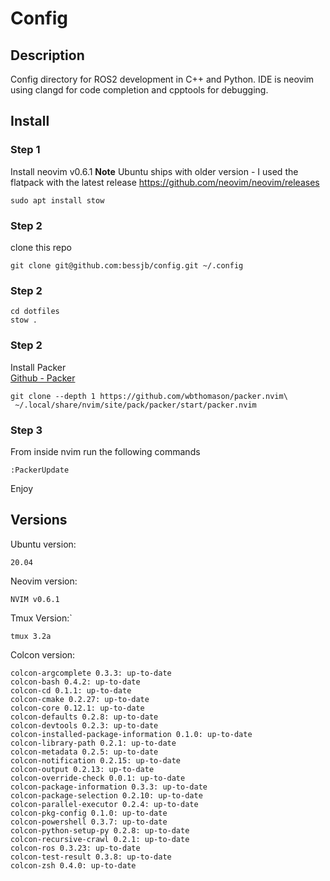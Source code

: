 # Config
## Description
Config directory for ROS2 development in C++ and Python. IDE is neovim using clangd for code completion and cpptools for debugging. 

## Install
### Step 1

Install neovim v0.6.1
**Note** Ubuntu ships with older version - I used the flatpack with the latest release
https://github.com/neovim/neovim/releases

```
sudo apt install stow
```

### Step 2

clone this repo

```
git clone git@github.com:bessjb/config.git ~/.config
```
### Step 2
```
cd dotfiles
stow .
```


### Step 2

Install Packer                                                                                                                                                                                                                                                                                                                                                                     
[Github - Packer](https://github.com/wbthomason/packer.nvim)                                                                                                                                                                                                                                                                                                                       
                                                                                                                                                                                                                                                                                                                                                                                    
 ```                                                                                                                                                                                                                                                                                                                                                                                
git clone --depth 1 https://github.com/wbthomason/packer.nvim\
  ~/.local/share/nvim/site/pack/packer/start/packer.nvim                                                                                                                                                                                                                                                                                                                            
```

### Step 3

From inside nvim run the following commands

```
:PackerUpdate
```

Enjoy 

## Versions
Ubuntu version:
```
20.04
```
Neovim version:
```
NVIM v0.6.1
```
Tmux Version:` 
```
tmux 3.2a
```
Colcon version:
```
colcon-argcomplete 0.3.3: up-to-date
colcon-bash 0.4.2: up-to-date
colcon-cd 0.1.1: up-to-date
colcon-cmake 0.2.27: up-to-date
colcon-core 0.12.1: up-to-date
colcon-defaults 0.2.8: up-to-date
colcon-devtools 0.2.3: up-to-date
colcon-installed-package-information 0.1.0: up-to-date
colcon-library-path 0.2.1: up-to-date
colcon-metadata 0.2.5: up-to-date
colcon-notification 0.2.15: up-to-date
colcon-output 0.2.13: up-to-date
colcon-override-check 0.0.1: up-to-date
colcon-package-information 0.3.3: up-to-date
colcon-package-selection 0.2.10: up-to-date
colcon-parallel-executor 0.2.4: up-to-date
colcon-pkg-config 0.1.0: up-to-date
colcon-powershell 0.3.7: up-to-date
colcon-python-setup-py 0.2.8: up-to-date
colcon-recursive-crawl 0.2.1: up-to-date
colcon-ros 0.3.23: up-to-date
colcon-test-result 0.3.8: up-to-date
colcon-zsh 0.4.0: up-to-date

```
